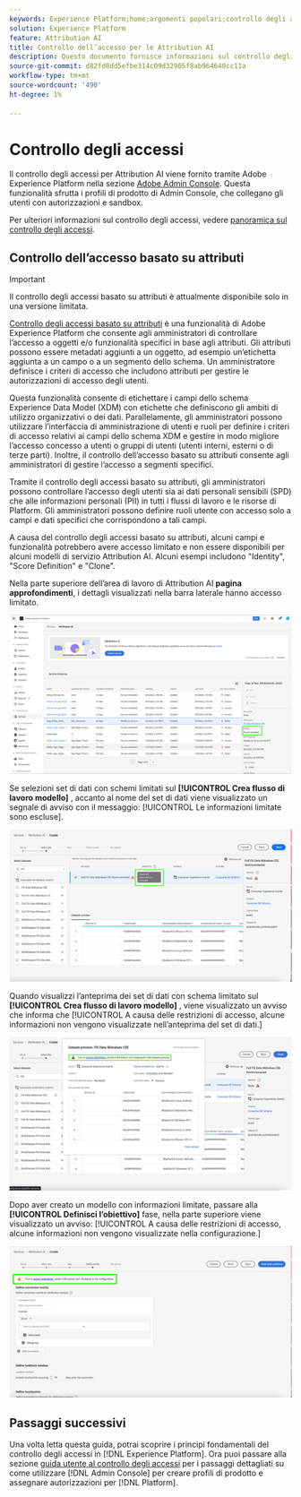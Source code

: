 ```yaml
---
keywords: Experience Platform;home;argomenti popolari;controllo degli accessi;adobe admin console
solution: Experience Platform
feature: Attribution AI
title: Controllo dell’accesso per le Attribution AI
description: Questo documento fornisce informazioni sul controllo degli accessi basato su attributi per Attribution AI.
source-git-commit: d82fd8dd5efbe314c09d32905f8ab964640cc11a
workflow-type: tm+mt
source-wordcount: '490'
ht-degree: 1%

---
```



# Controllo degli accessi

Il controllo degli accessi per Attribution AI viene fornito tramite Adobe Experience Platform nella sezione [Adobe Admin Console](https://adminconsole.adobe.com/). Questa funzionalità sfrutta i profili di prodotto di Admin Console, che collegano gli utenti con autorizzazioni e sandbox.

Per ulteriori informazioni sul controllo degli accessi, vedere [panoramica sul controllo degli accessi](../../../access-control/home.md).

## Controllo dell’accesso basato su attributi

>[!IMPORTANT]
>
>Il controllo degli accessi basato su attributi è attualmente disponibile solo in una versione limitata.

[Controllo degli accessi basato su attributi](../../../access-control/abac/overview.md) è una funzionalità di Adobe Experience Platform che consente agli amministratori di controllare l’accesso a oggetti e/o funzionalità specifici in base agli attributi. Gli attributi possono essere metadati aggiunti a un oggetto, ad esempio un’etichetta aggiunta a un campo o a un segmento dello schema. Un amministratore definisce i criteri di accesso che includono attributi per gestire le autorizzazioni di accesso degli utenti.

Questa funzionalità consente di etichettare i campi dello schema Experience Data Model (XDM) con etichette che definiscono gli ambiti di utilizzo organizzativi o dei dati. Parallelamente, gli amministratori possono utilizzare l’interfaccia di amministrazione di utenti e ruoli per definire i criteri di accesso relativi ai campi dello schema XDM e gestire in modo migliore l’accesso concesso a utenti o gruppi di utenti (utenti interni, esterni o di terze parti). Inoltre, il controllo dell’accesso basato su attributi consente agli amministratori di gestire l’accesso a segmenti specifici.

Tramite il controllo degli accessi basato su attributi, gli amministratori possono controllare l’accesso degli utenti sia ai dati personali sensibili (SPD) che alle informazioni personali (PII) in tutti i flussi di lavoro e le risorse di Platform. Gli amministratori possono definire ruoli utente con accesso solo a campi e dati specifici che corrispondono a tali campi.

A causa del controllo degli accessi basato su attributi, alcuni campi e funzionalità potrebbero avere accesso limitato e non essere disponibili per alcuni modelli di servizio Attribution AI. Alcuni esempi includono &quot;Identity&quot;, &quot;Score Definition&quot; e &quot;Clone&quot;.

Nella parte superiore dell’area di lavoro di Attribution AI **pagina approfondimenti**, i dettagli visualizzati nella barra laterale hanno accesso limitato.

![L’area di lavoro Attribution AI con i campi schema limitati evidenziati.](../images/user-guide/access-restricted.png)

Se selezioni set di dati con schemi limitati sul **[!UICONTROL Crea flusso di lavoro modello]** , accanto al nome del set di dati viene visualizzato un segnale di avviso con il messaggio: [!UICONTROL Le informazioni limitate sono escluse].

![Area di lavoro di Attribution AI con i campi del set di dati con restrizioni evidenziati.](../images/user-guide/restricted-info-excluded.png)

Quando visualizzi l’anteprima dei set di dati con schema limitato sul **[!UICONTROL Crea flusso di lavoro modello]** , viene visualizzato un avviso che informa che [!UICONTROL A causa delle restrizioni di accesso, alcune informazioni non vengono visualizzate nell’anteprima del set di dati.]

![L’area di lavoro Attribution AI con i risultati dei campi dello schema visualizzati in anteprima con restrizioni sono evidenziati.](../images/user-guide/restricted-dataset-preview.png)

Dopo aver creato un modello con informazioni limitate, passare alla **[!UICONTROL Definisci l’obiettivo]** fase, nella parte superiore viene visualizzato un avviso: [!UICONTROL A causa delle restrizioni di accesso, alcune informazioni non vengono visualizzate nella configurazione.]

![Area di lavoro di Attribution AI con i campi limitati dei risultati del modello evidenziati.](../images/user-guide/information-not-displayed-save-and-exit.png)

## Passaggi successivi

Una volta letta questa guida, potrai scoprire i principi fondamentali del controllo degli accessi in [!DNL Experience Platform]. Ora puoi passare alla sezione [guida utente al controllo degli accessi](../overview.md) per i passaggi dettagliati su come utilizzare [!DNL Admin Console] per creare profili di prodotto e assegnare autorizzazioni per [!DNL Platform].

